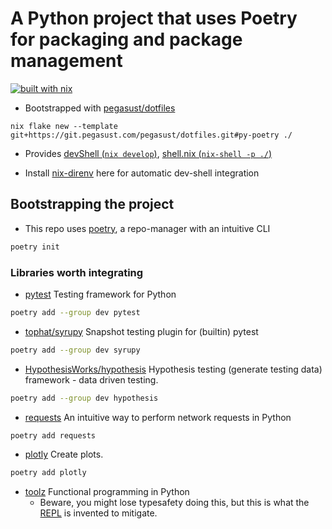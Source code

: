 # A Python project that uses Poetry for packaging and package management

[![built with nix](https://builtwithnix.org/badge.svg)](https://builtwithnix.org)

- Bootstrapped with [pegasust/dotfiles](https://git.pegasust.com/pegasust/dotfiles)

`nix flake new --template git+https://git.pegasust.com/pegasust/dotfiles.git#py-poetry ./`

- Provides [devShell (`nix develop`)](https://nixos.org/manual/nix/stable/command-ref/new-cli/nix3-develop.html),
[shell.nix (`nix-shell -p ./`)](https://nixos.org/manual/nix/stable/command-ref/nix-shell.html)

- Install [nix-direnv](https://github.com/nix-community/nix-direnv) here for automatic
dev-shell integration

## Bootstrapping the project

- This repo uses [poetry](https://python-poetry.org/docs/cli/#init), a repo-manager
with an intuitive CLI

```sh
poetry init
```

### Libraries worth integrating

- [pytest](https://github.com/pytest-dev/pytest) Testing framework for Python

```sh
poetry add --group dev pytest
```
- [tophat/syrupy](https://github.com/tophat/syrupy) Snapshot testing plugin for (builtin) pytest

```sh
poetry add --group dev syrupy
```
- [HypothesisWorks/hypothesis](https://github.com/HypothesisWorks/hypothesis)
Hypothesis testing (generate testing data) framework - data driven testing.

```sh
poetry add --group dev hypothesis
```

- [requests](https://github.com/psf/requests) An intuitive way to perform network requests in Python

```sh
poetry add requests
```

- [plotly](https://github.com/plotly/plotly.py) Create plots.

```sh
poetry add plotly
```

- [toolz](https://github.com/pytoolz/toolz) Functional programming in Python
  - Beware, you might lose typesafety doing this, but this is what the 
      [REPL](https://github.com/Olical/conjure/wiki/Quick-start:-Python-(stdio))
      is invented to mitigate.

